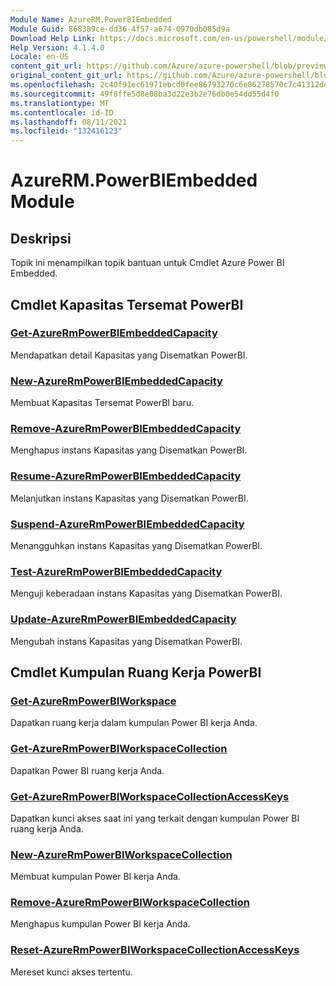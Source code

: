 ```yaml
---
Module Name: AzureRM.PowerBIEmbedded
Module Guid: 868389ce-dd36-4f57-a674-0970db085d9a
Download Help Link: https://docs.microsoft.com/en-us/powershell/module/azurerm.powerbiembedded
Help Version: 4.1.4.0
Locale: en-US
content_git_url: https://github.com/Azure/azure-powershell/blob/preview/src/ResourceManager/PowerBIEmbedded/Commands.Management.PowerBIEmbedded/help/AzureRM.PowerBIEmbedded.md
original_content_git_url: https://github.com/Azure/azure-powershell/blob/preview/src/ResourceManager/PowerBIEmbedded/Commands.Management.PowerBIEmbedded/help/AzureRM.PowerBIEmbedded.md
ms.openlocfilehash: 2c40f91ec61971ebcd0fee86793270c6e86278570c7c41312dd003a4243f23e2
ms.sourcegitcommit: 49f8ffe5d8e08ba3d22e3b2e76db0e54dd55d4f0
ms.translationtype: MT
ms.contentlocale: id-ID
ms.lasthandoff: 08/11/2021
ms.locfileid: "132416123"
---
```

# AzureRM.PowerBIEmbedded Module
## Deskripsi
Topik ini menampilkan topik bantuan untuk Cmdlet Azure Power BI Embedded.

## Cmdlet Kapasitas Tersemat PowerBI
### [Get-AzureRmPowerBIEmbeddedCapacity](Get-AzureRmPowerBIEmbeddedCapacity.md)
Mendapatkan detail Kapasitas yang Disematkan PowerBI.

### [New-AzureRmPowerBIEmbeddedCapacity](New-AzureRmPowerBIEmbeddedCapacity.md)
Membuat Kapasitas Tersemat PowerBI baru.

### [Remove-AzureRmPowerBIEmbeddedCapacity](Remove-AzureRmPowerBIEmbeddedCapacity.md)
Menghapus instans Kapasitas yang Disematkan PowerBI.

### [Resume-AzureRmPowerBIEmbeddedCapacity](Resume-AzureRmPowerBIEmbeddedCapacity.md)
Melanjutkan instans Kapasitas yang Disematkan PowerBI.

### [Suspend-AzureRmPowerBIEmbeddedCapacity](Suspend-AzureRmPowerBIEmbeddedCapacity.md)
Menangguhkan instans Kapasitas yang Disematkan PowerBI.

### [Test-AzureRmPowerBIEmbeddedCapacity](Test-AzureRmPowerBIEmbeddedCapacity.md)
Menguji keberadaan instans Kapasitas yang Disematkan PowerBI.

### [Update-AzureRmPowerBIEmbeddedCapacity](Update-AzureRmPowerBIEmbeddedCapacity.md)
Mengubah instans Kapasitas yang Disematkan PowerBI.


## Cmdlet Kumpulan Ruang Kerja PowerBI
### [Get-AzureRmPowerBIWorkspace](Get-AzureRmPowerBIWorkspace.md)
Dapatkan ruang kerja dalam kumpulan Power BI kerja Anda.

### [Get-AzureRmPowerBIWorkspaceCollection](Get-AzureRmPowerBIWorkspaceCollection.md)
Dapatkan Power BI ruang kerja Anda.

### [Get-AzureRmPowerBIWorkspaceCollectionAccessKeys](Get-AzureRmPowerBIWorkspaceCollectionAccessKeys.md)
Dapatkan kunci akses saat ini yang terkait dengan kumpulan Power BI ruang kerja Anda.

### [New-AzureRmPowerBIWorkspaceCollection](New-AzureRmPowerBIWorkspaceCollection.md)
Membuat kumpulan Power BI kerja Anda.

### [Remove-AzureRmPowerBIWorkspaceCollection](Remove-AzureRmPowerBIWorkspaceCollection.md)
Menghapus kumpulan Power BI kerja Anda.

### [Reset-AzureRmPowerBIWorkspaceCollectionAccessKeys](Reset-AzureRmPowerBIWorkspaceCollectionAccessKeys.md)
Mereset kunci akses tertentu.

